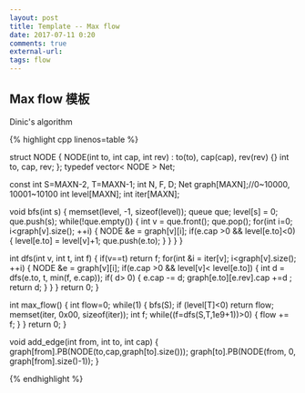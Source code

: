 ```yaml
---
layout: post
title: Template -- Max flow
date: 2017-07-11 0:20
comments: true
external-url:
tags: flow
---
```


## Max flow 模板

Dinic's algorithm

{% highlight cpp linenos=table %}

struct NODE
{
    NODE(int to, int cap, int rev) : to(to), cap(cap), rev(rev) {}
    int to, cap, rev;
};
typedef vector< NODE > Net;

const int S=MAXN-2, T=MAXN-1;
int N, F, D;
Net graph[MAXN];//0~10000, 10001~10100
int level[MAXN];
int iter[MAXN];

void bfs(int s) {
    memset(level, -1, sizeof(level));
    queue<int> que;
    level[s] = 0;
    que.push(s);
    while(!que.empty()) {
        int v = que.front(); que.pop();
        for(int i=0; i<graph[v].size(); ++i) {
            NODE &e = graph[v][i];
            if(e.cap >0 && level[e.to]<0) {
                level[e.to] = level[v]+1;
                que.push(e.to);
            }
        }
    }
}

int dfs(int v, int t, int f) {
    if(v==t) return f;
    for(int &i = iter[v]; i<graph[v].size(); ++i) {
        NODE &e = graph[v][i];
        if(e.cap >0 && level[v]< level[e.to]) {
            int d = dfs(e.to, t, min(f, e.cap));
            if( d> 0) {
                e.cap -= d;
                graph[e.to][e.rev].cap +=d ;
                return d;
            }
        }
    }
    return 0;
}

int max_flow()
{
    int flow=0;
    while(1) {
        bfs(S);
        if (level[T]<0) return flow;
        memset(iter, 0x00, sizeof(iter));
        int f;
        while((f=dfs(S,T,1e9+1))>0) {
            flow += f;
        }
    }
    return 0;
}

void add_edge(int from, int to, int cap) {
    graph[from].PB(NODE(to,cap,graph[to].size()));
    graph[to].PB(NODE(from, 0, graph[from].size()-1));
}

{% endhighlight %}



